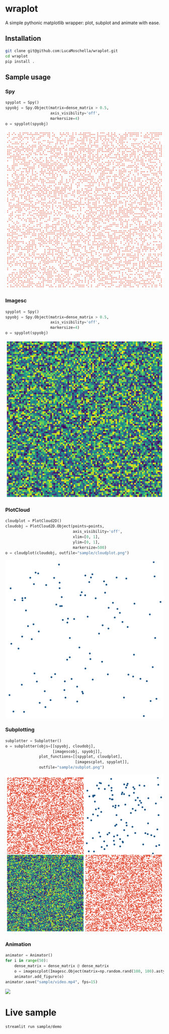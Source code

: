 # wraplot

A simple pythonic matplotlib wrapper: plot, subplot and animate with ease.

## Installation

```bash
git clone git@github.com:LucaMoschella/wraplot.git
cd wraplot
pip install .
```

## Sample usage

### Spy
```python
spyplot = Spy()
spyobj = Spy.Object(matrix=dense_matrix > 0.5,
                    axis_visibility='off',
                    markersize=4)
o = spyplot(spyobj)
```

![](sample/spyplot.png)

### Imagesc
```python
spyplot = Spy()
spyobj = Spy.Object(matrix=dense_matrix > 0.5,
                    axis_visibility='off',
                    markersize=4)
o = spyplot(spyobj)
```
![](sample/imagescplot.png)

### PlotCloud
```python
cloudplot = PlotCloud2D()
cloudobj = PlotCloud2D.Object(points=points,
                              axis_visibility='off',
                              xlim=[0, 1],
                              ylim=[0, 1],
                              markersize=500)
o = cloudplot(cloudobj, outfile="sample/cloudplot.png")
```
![](sample/cloudplot.png)

### Subplotting
```python
subplotter = Subplotter()
o = subplotter(objs=[[spyobj, cloudobj],
                     [imagescobj, spyobj]],
               plot_functions=[[spyplot, cloudplot],
                               [imagescplot, spyplot]],
               outfile="sample/subplot.png")
```
![](sample/subplot.png)
 
### Animation
```python
animator = Animator()
for i in range(50):
    dense_matrix = dense_matrix @ dense_matrix
    o = imagescplot(Imagesc.Object(matrix=np.random.rand(100, 100).astype(np.float)))
    animator.add_figure(o)
animator.save("sample/video.mp4", fps=15)
```
![](sample/video.gif)


# Live sample

```bash
streamlit run sample/demo
```

